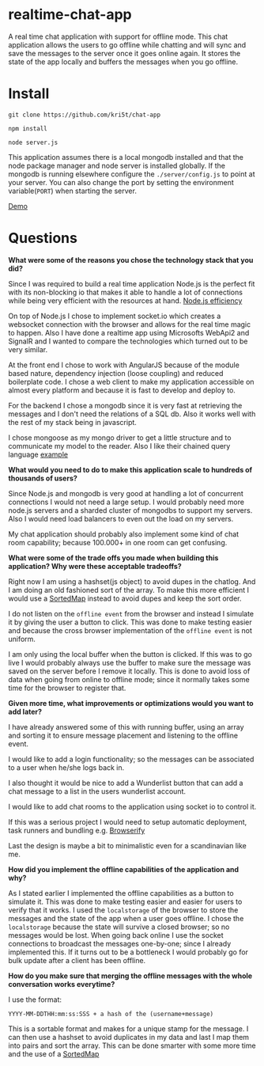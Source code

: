 # realtime-chat-app
A real time chat application with support for offline mode. This chat application allows the users to go offline while chatting and will sync and save the messages to the server once it goes online again. It stores the state of the app locally and buffers the messages when you go offline.

# Install

`git clone https://github.com/kri5t/chat-app`

`npm install`

`node server.js`

This application assumes there is a local mongodb installed and that the node package manager and node server is installed globally.
If the mongodb is running elsewhere configure the `./server/config.js` to point at your server. You can also change the port by setting the environment variable(`PORT`) when starting the server.

[Demo](http://stoggle.dk:9000/)

# Questions
**What were some of the reasons you chose the technology stack that you did?**

Since I was required to build a real time application Node.js is the perfect fit with its non-blocking io that makes it able to handle a lot of connections while being very efficient with the resources at hand. [Node.js efficiency](http://blog.caustik.com/2012/08/19/node-js-w1m-concurrent-connections/)

On top of Node.js I chose to implement socket.io which creates a websocket connection with the browser and allows for the real time magic to happen. Also I have done a realtime app using Microsofts WebApi2 and SignalR and I wanted to compare the technologies which turned out to be very similar.

At the front end I chose to work with AngularJS because of the module based nature, dependency injection (loose coupling) and reduced boilerplate code.
I chose a web client to make my application accessible on almost every platform and because it is fast to develop and deploy to.

For the backend I chose a mongodb since it is very fast at retrieving the messages and I don't need the relations of a SQL db. Also it works well with the rest of my stack being in javascript.

I chose mongoose as my mongo driver to get a little structure and to communicate my model to the reader. Also I like their chained query language [example](http://mongoosejs.com/docs/api.html#query_Query-where)

**What would you need to do to make this application scale to hundreds of thousands of users?**

Since Node.js and mongodb is very good at handling a lot of concurrent connections I would not need a large setup. I would probably need more node.js servers and a sharded cluster of mongodbs to support my servers. Also I would need load balancers to even out the load on my servers.

My chat application should probably also implement some kind of chat room capability; because 100.000+ in one room can get confusing.

**What were some of the trade offs you made when building this application? Why were these acceptable tradeoffs? **

Right now I am using a hashset(js object) to avoid dupes in the chatlog. And I am doing an old fashioned sort of the array. To make this more efficient I would use a [SortedMap](http://www.collectionsjs.com/sorted-map) instead to avoid dupes and keep the sort order.

I do not listen on the `offline event` from the browser and instead I simulate it by giving the user a button to click. This was done to make testing easier and because the cross browser implementation of the `offline event` is not uniform.

I am only using the local buffer when the button is clicked. If this was to go live I would probably always use the buffer to make sure the message was saved on the server before I remove it locally. This is done to avoid loss of data when going from online to offline mode; since it normally takes some time for the browser to register that.

**Given more time, what improvements or optimizations would you want to add later?**

I have already answered some of this with running buffer, using an array and sorting it to ensure message placement and listening to the offline event.

I would like to add a login functionality; so the messages can be associated to a user when he/she logs back in.

I also thought it would be nice to add a Wunderlist button that can add a chat message to a list in the users wunderlist account.

I would like to add chat rooms to the application using socket io to control it.

If this was a serious project I would need to setup automatic deployment, task runners and bundling e.g. [Browserify](http://browserify.org/)

Last the design is maybe a bit to minimalistic even for a scandinavian like me.

**How did you implement the offline capabilities of the application and why?**

As I stated earlier I implemented the offline capabilities as a button to simulate it. This was done to make testing easier and easier for users to verify that it works. I used the `localstorage` of the browser to store the messages and the state of the app when a user goes offline. I chose the `localstorage` because the state will survive a closed browser; so no messages would be lost. When going back online I use the socket connections to broadcast the messages one-by-one; since I already implemented this. If it turns out to be a bottleneck I would probably go for bulk update after a client has been offline.

**How do you make sure that merging the offline messages with the whole conversation works everytime?**

I use the format:

`YYYY-MM-DDTHH:mm:ss:SSS + a hash of the (username+message)`

This is a sortable format and makes for a unique stamp for the message. I can then use a hashset to avoid duplicates in my data and last I map them into pairs and sort the array. This can be done smarter with some more time and the use of a [SortedMap](http://www.collectionsjs.com/sorted-map)